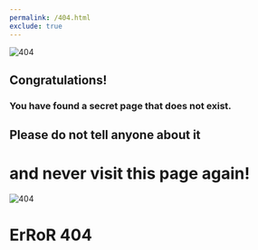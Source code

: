 ```yaml
---
permalink: /404.html
exclude: true
---
```

![404](https://source.unsplash.com/800x120/?broken)
## Congratulations!
### You have found a secret page that does not exist.
## Please do not tell anyone about it
# and never visit this page again!
![404](https://source.unsplash.com/800x120/?desaster)
# ErRoR 404